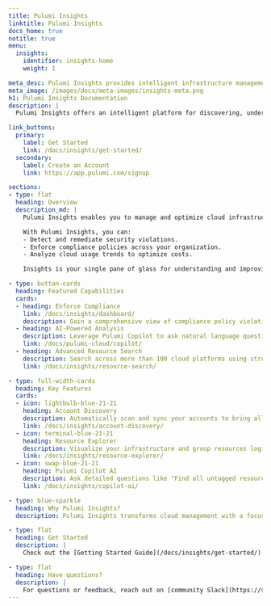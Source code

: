 ```yaml
---
title: Pulumi Insights
linktitle: Pulumi Insights
docs_home: true
notitle: true
menu:
  insights:
    identifier: insights-home
    weight: 1

meta_desc: Pulumi Insights provides intelligent infrastructure management with AI-powered, asset management, and compliance remediation across all your cloud resources.
meta_image: /images/docs/meta-images/insights-meta.png
h1: Pulumi Insights Documentation
description: |
  Pulumi Insights offers an intelligent platform for discovering, understanding, and managing cloud infrastructure with AI-driven analysis, compliance enforcement, and efficiency improvements.

link_buttons:
  primary:
    label: Get Started
    link: /docs/insights/get-started/
  secondary:
    label: Create an Account
    link: https://app.pulumi.com/signup

sections:
- type: flat
  heading: Overview
  description_md: |
    Pulumi Insights enables you to manage and optimize cloud infrastructure with AI-powered tools for discovery, compliance, and cost efficiency. It brings visibility across all resources, including those not provisioned by Pulumi, such as AWS CloudFormation, Microsoft ARM, and Terraform-managed infrastructure.

    With Pulumi Insights, you can:
    - Detect and remediate security violations.
    - Enforce compliance policies across your organization.
    - Analyze cloud usage trends to optimize costs.

    Insights is your single pane of glass for understanding and improving your cloud infrastructure.

- type: button-cards
  heading: Featured Capabilities
  cards:
  - heading: Enforce Compliance
    link: /docs/insights/dashboard/
    description: Gain a comprehensive view of compliance policy violations across your organization and automate remediation effectively.
  - heading: AI-Powered Analysis
    description: Leverage Pulumi Copilot to ask natural language questions about your infrastructure, identify cost-saving opportunities, and debug deployments seamlessly.
    link: /docs/pulumi-cloud/copilot/
  - heading: Advanced Resource Search
    description: Search across more than 100 cloud platforms using structured queries or natural language to locate and manage resources.
    link: /docs/insights/resource-search/

- type: full-width-cards
  heading: Key Features
  cards:
  - icon: lightbulb-blue-21-21
    heading: Account Discovery
    description: Automatically scan and sync your accounts to bring all cloud resources into the Insights platform.
    link: /docs/insights/account-discovery/
  - icon: terminal-blue-21-21
    heading: Resource Explorer
    description: Visualize your infrastructure and group resources logically to meet business needs.
    link: /docs/insights/resource-explorer/
  - icon: swap-blue-21-21
    heading: Pulumi Copilot AI
    description: Ask detailed questions like "Find all untagged resources in AWS" to uncover insights and actionable recommendations.
    link: /docs/insights/copilot-ai/

- type: blue-sparkle
  heading: Why Pulumi Insights?
  description: Pulumi Insights transforms cloud management with a focus on security, compliance, and efficiency. By integrating resources across multiple platforms and accounts, it simplifies managing complex cloud environments, helping teams make informed decisions and reduce costs.

- type: flat
  heading: Get Started
  description: |
    Check out the [Getting Started Guide](/docs/insights/get-started/) to set up Pulumi Insights and explore its powerful features.

- type: flat
  heading: Have questions?
  description: |
    For questions or feedback, reach out on [community Slack](https://slack.pulumi.com), [GitHub](https://github.com/pulumi), or [contact support](/support/).
---
```

